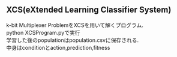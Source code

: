 ## XCS(eXtended Learning Classifier System)
k-bit Multiplexer ProblemをXCSを用いて解くプログラム.  
python XCSProgram.pyで実行  
学習した後のpopulationはpopulation.csvに保存される.  
中身はconditionとaction,prediction,fitness